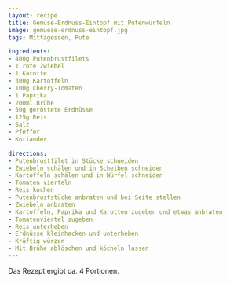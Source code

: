 ```yaml
---
layout: recipe
title: Gemüse-Erdnuss-Eintopf mit Putenwürfeln
image: gemuese-erdnuss-eintopf.jpg
tags: Mittagessen, Pute

ingredients:
- 400g Putenbrustfilets
- 1 rote Zwiebel
- 1 Karotte
- 300g Kartoffeln
- 100g Cherry-Tomaten
- 1 Paprika
- 200ml Brühe
- 50g geröstete Erdnüsse
- 125g Reis
- Salz
- Pfeffer
- Koriander

directions:
- Putenbrustfilet in Stücke schneiden
- Zwiebeln schälen und in Scheiben schneiden
- Kartoffeln schälen und in Würfel schneiden
- Tomaten vierteln
- Reis kochen
- Putenbruststücke anbraten und bei Seite stellen
- Zwiebeln anbraten
- Kartoffeln, Paprika und Karotten zugeben und etwas anbraten
- Tomatenviertel zugeben
- Reis unterheben
- Erdnüsse kleinhacken und unterheben
- Kräftig würzen
- Mit Brühe ablöschen und köcheln lassen
---
```


Das Rezept ergibt ca. 4 Portionen.
